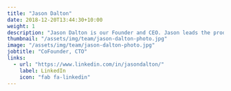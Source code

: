 ```yaml
---
title: "Jason Dalton"
date: 2018-12-20T13:44:30+10:00
weight: 1
description: "Jason Dalton is our Founder and CEO. Jason leads the product and company strategy and oversees all functions of the business. He excels at finding innovative solutions to hard problems using a mix of technology, data, processes, and systems to achieve the best results possible for our customers. Prior to cofounding Daybreak Jason held senior leadership roles at SPADAC Inc, including leading the Engineering and R&D business unit."
thumbnail: "/assets/img/team/jason-dalton-photo.jpg"
image: "/assets/img/team/jason-dalton-photo.jpg"
jobtitle: "CoFounder, CTO"
links:
  - url: "https://www.linkedin.com/in/jasondalton/"
    label: LinkedIn
    icon: "fab fa-linkedin"
---
```

